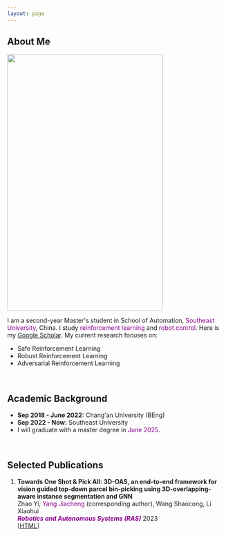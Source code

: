 ```yaml
---
layout: page
---
```


## About Me

<img src="https://jcyang101.github.io/images/mine.jpg" class="floatpic" width="360" height="593">

I am a second-year Master's student in School of Automation, <font color='DarkMagenta'>Southeast University</font>, China.
I study <font color='DarkMagenta'>reinforcement learning</font> and <font color='DarkMagenta'>robot control</font>.
Here is my [Google Scholar](https://scholar.google.com/citations?user=CdTephgAAAAJ&hl).
My current research focuses on:
- Safe Reinforcement Learning
- Robust Reinforcement Learning
- Adversarial Reinforcement Learning

<br>

## Academic Background

- **Sep 2018 - June 2022:**  Chang'an University (BEng)
- **Sep 2022 - Now:**  Southeast University 
- I will graduate with a master degree in <font color='DarkMagenta'>June 2025</font>.

<br>

## Selected Publications
1. **Towards One Shot & Pick All: 3D-OAS, an end-to-end framework for vision guided top-down parcel bin-picking using 3D-overlapping-aware instance segmentation and GNN**  
Zhao Yi, <font color='DarkMagenta'>Yang Jiacheng</font> (corresponding author), Wang Shaocong, Li Xiaohui  
***<font color='DarkMagenta'>Robotics and Autonomous Systems (RAS)</font>*** 2023  
[[HTML](https://www.sciencedirect.com/science/article/abs/pii/S0921889023001306)]
